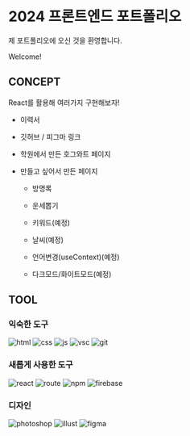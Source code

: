 # 2024 프론트엔드 포트폴리오
제 포트폴리오에 오신 것을 환영합니다.

Welcome!

## CONCEPT

React를 활용해 여러가지 구현해보자!

* 이력서

* 깃허브 / 피그마 링크

* 학원에서 만든 호그와트 페이지

* 만들고 싶어서 만든 페이지

  * 방명록

  * 운세뽑기

  * 키워드(예정)

  * 날씨(예정)

  * 언어변경(useContext)(예정)

  * 다크모드/화이트모드(예정)
  

## TOOL

### 익숙한 도구

![html](https://img.shields.io/badge/HTML-239120?style=for-the-badge&logo=html5&logoColor=white)
![css](https://img.shields.io/badge/CSS-239120?&style=for-the-badge&logo=css3&logoColor=white)
![js](https://img.shields.io/badge/JavaScript-F7DF1E?style=for-the-badge&logo=JavaScript&logoColor=white)
![vsc](https://img.shields.io/badge/Visual_Studio_Code-0078D4?style=for-the-badge&logo=visual%20studio%20code&logoColor=white)
![git](https://img.shields.io/badge/GIT-E44C30?style=for-the-badge&logo=git&logoColor=white)

### 새롭게 사용한 도구

![react](https://img.shields.io/badge/React-20232A?style=for-the-badge&logo=react&logoColor=61DAFB)
![route](https://img.shields.io/badge/React_Router-CA4245?style=for-the-badge&logo=react-router&logoColor=white)
![npm](https://img.shields.io/badge/npm-CB3837?style=for-the-badge&logo=npm&logoColor=white)
![firebase](https://img.shields.io/badge/Firebase-039BE5?style=for-the-badge&logo=Firebase&logoColor=white)

### 디자인

![photoshop](https://img.shields.io/badge/Adobe%20Photoshop-31A8FF?style=for-the-badge&logo=Adobe%20Photoshop&logoColor=black)
![illust](https://img.shields.io/badge/Adobe%20Illustrator-FF9A00?style=for-the-badge&logo=adobe%20illustrator&logoColor=white)
![figma](https://img.shields.io/badge/Figma-F24E1E?style=for-the-badge&logo=figma&logoColor=white)